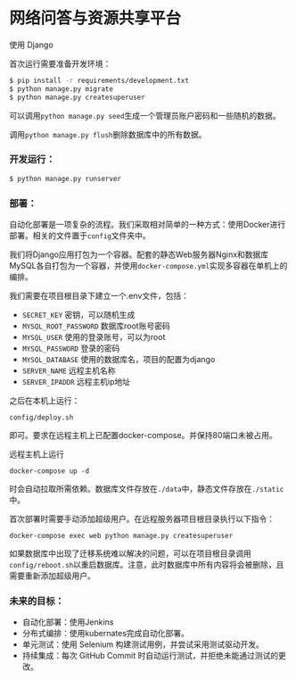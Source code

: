 # 网络问答与资源共享平台
使用 Django

首次运行需要准备开发环境：
```bash
$ pip install -r requirements/development.txt
$ python manage.py migrate
$ python manage.py createsuperuser 
```

可以调用`python manage.py seed`生成一个管理员账户密码和一些随机的数据。

调用`python manage.py flush`删除数据库中的所有数据。

### 开发运行：
```bash
$ python manage.py runserver
```

### 部署：
自动化部署是一项复杂的流程。我们采取相对简单的一种方式：使用Docker进行部署。相关的文件置于`config`文件夹中。

我们将Django应用打包为一个容器。配套的静态Web服务器Nginx和数据库MySQL各自打包为一个容器，并使用`docker-compose.yml`实现多容器在单机上的编排。

我们需要在项目根目录下建立一个.env文件，包括：

* `SECRET_KEY` 密钥，可以随机生成
* `MYSQL_ROOT_PASSWORD` 数据库root账号密码
* `MYSQL_USER` 使用的登录账号，可以为root
* `MYSQL_PASSWORD` 登录的密码
* `MYSQL_DATABASE` 使用的数据库名，项目的配置为django
* `SERVER_NAME` 远程主机名称
* `SERVER_IPADDR` 远程主机ip地址

之后在本机上运行：
```
config/deploy.sh
```
即可。要求在远程主机上已配置docker-compose。并保持80端口未被占用。

远程主机上运行
```
docker-compose up -d
```
时会自动拉取所需依赖。数据库文件存放在`./data`中，静态文件存放在`./static`中。

首次部署时需要手动添加超级用户。在远程服务器项目根目录执行以下指令：
```
docker-compose exec web python manage.py createsuperuser
```

如果数据库中出现了迁移系统难以解决的问题，可以在项目根目录调用`config/reboot.sh`以重启数据库。注意，此时数据库中所有内容将会被删除，且需要重新添加超级用户。

### 未来的目标：

* 自动化部署：使用Jenkins
* 分布式编排：使用kubernates完成自动化部署。
* 单元测试：使用 Selenium 构建测试用例，并尝试采用测试驱动开发。
* 持续集成：每次 GitHub Commit 时自动运行测试，并拒绝未能通过测试的更改。
